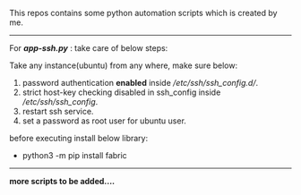 This repos contains some python automation scripts which is created by me.

--------------------------------------------------------------------------------

For _**app-ssh.py**_ : take care of below steps:

Take any instance(ubuntu) from any where, make sure below:
 1) password authentication **enabled** inside _/etc/ssh/ssh_config.d/_.
 2) strict host-key checking disabled in ssh_config inside _/etc/ssh/ssh_config_.
 3) restart ssh service.
 4) set a password as root user for ubuntu user.

before executing install below library:

* python3 -m pip install fabric

---------------------------------------------------------------------------------

**more scripts to be added....**
